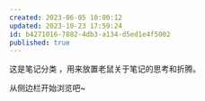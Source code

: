 ```yaml
---
created: 2023-06-05 10:00:12
updated: 2023-10-23 17:59:24
id: b4271016-7882-4db3-a134-d5ed1e4f5002
published: true
---
```

这是笔记分类 ，用来放置老鼠关于笔记的思考和折腾。

从侧边栏开始浏览吧~